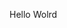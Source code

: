 Hello Wolrd




































































































































































































































































































































































































































































































































































































































































































































































































































































































































































































































































































































































































































































































































































































































































































































































































































































































































































































































































































































































































































































































































































































































































































































































































































































































































































































































































































































































































































































































































































































































































































































































































































































































































































































































































































































































































































































































































































































































